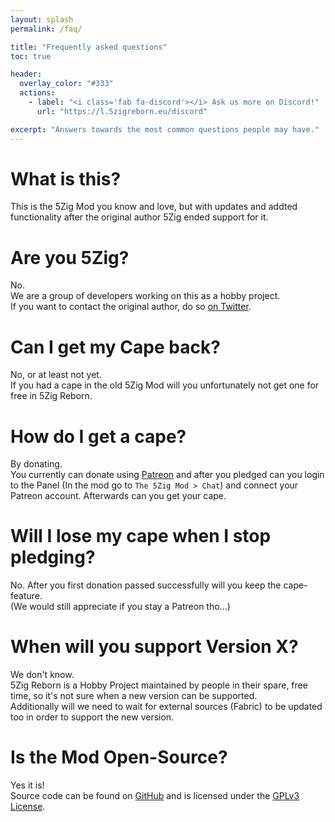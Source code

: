 ```yaml
---
layout: splash
permalink: /faq/

title: "Frequently asked questions"
toc: true

header:
  overlay_color: "#333"
  actions:
    - label: "<i class='fab fa-discord'></i> Ask us more on Discord!"
      url: "https://l.5zigreborn.eu/discord"

excerpt: "Answers towards the most common questions people may have."
---
```


# What is this?
This is the 5Zig Mod you know and love, but with updates and addted functionality after the original author 5Zig ended support for it.

# Are you 5Zig?
No.  
We are a group of developers working on this as a hobby project.  
If you want to contact the original author, do so [on Twitter](https://twitter.com/the5zig).

# Can I get my Cape back?
No, or at least not yet.  
If you had a cape in the old 5Zig Mod will you unfortunately not get one for free in 5Zig Reborn.

# How do I get a cape?
By donating.  
You currently can donate using [Patreon](https://patreon.com/5zig) and after you pledged can you login to the Panel (In the mod go to `The 5Zig Mod > Chat`) and connect your Patreon account. Afterwards can you get your cape.

# Will I lose my cape when I stop pledging?
No. After you first donation passed successfully will you keep the cape-feature.  
(We would still appreciate if you stay a Patreon tho...)

# When will you support Version X?
We don't know.  
5Zig Reborn is a Hobby Project maintained by people in their spare, free time, so it's not sure when a new version can be supported.  
Additionally will we need to wait for external sources (Fabric) to be updated too in order to support the new version.

# Is the Mod Open-Source?
Yes it is!  
Source code can be found on [GitHub](https://github.com/5zig-reborn) and is licensed under the [GPLv3 License](https://www.gnu.org/licenses/gpl-3.0).